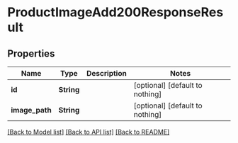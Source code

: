 # ProductImageAdd200ResponseResult


## Properties
Name | Type | Description | Notes
------------ | ------------- | ------------- | -------------
**id** | **String** |  | [optional] [default to nothing]
**image_path** | **String** |  | [optional] [default to nothing]


[[Back to Model list]](../README.md#models) [[Back to API list]](../README.md#api-endpoints) [[Back to README]](../README.md)


